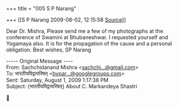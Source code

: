 +++
title = "005 S P Narang"

+++
[[S P Narang	2009-08-02, 12:15:58 [Source](https://groups.google.com/g/bvparishat/c/zWsjib0cC50)]]



Dear Dr. Mishra, Please send me a few of my photographs at the conference of Swamini at Bhubaneshwar. I requested yourself and Yogamaya also. It is for the propagation of the cause and a personal obligation. Best wishes, SP Narang  

  
  
  
----- Original Message ----  
From: Sachchidanand Mishra \<[sachchi...@gmail.com]()\>  
To: भारतीयविद्वत्परिषत् \<[bvpar...@googlegroups.com]()\>  
Sent: Saturday, August 1, 2009 1:17:38 PM  
Subject: {भारतीयविद्वत्परिषत्} About C. Markandeya Shastri  
  



